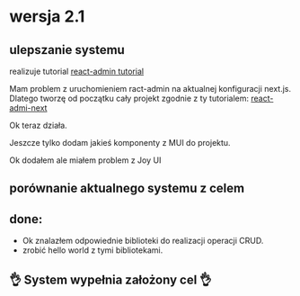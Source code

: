 # wersja 2.1

## ulepszanie systemu

realizuje tutorial [react-admin tutorial](https://marmelab.com/react-admin/Tutorial.html)

Mam problem z uruchomieniem ract-admin na aktualnej konfiguracji next.js. Dlatego tworzę od początku cały projekt zgodnie z ty tutorialem: [react-admi-next](https://marmelab.com/react-admin/NextJs.html) 

Ok teraz działa.

Jeszcze tylko dodam jakieś komponenty z MUI do projektu.

Ok dodałem ale miałem problem z Joy UI


## porównanie aktualnego systemu z celem



## done:
+ Ok znalazłem odpowiednie biblioteki do realizacji operacji CRUD.
+ zrobić hello world z tymi bibliotekami. 


## 👌 System wypełnia założony cel 👌